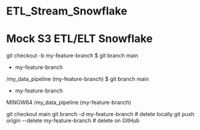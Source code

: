 ﻿# ETL_Stream_Snowflake
# Mock S3 ETL/ELT Snowflake
git checkout -b my-feature-branch
$ git branch
  main
* my-feature-branch


/my_data_pipeline (my-feature-branch)
$ git branch
  main
* my-feature-branch

MINGW64 /my_data_pipeline (my-feature-branch)

git checkout main
git branch -d my-feature-branch        # delete locally
git push origin --delete my-feature-branch  # delete on GitHub

